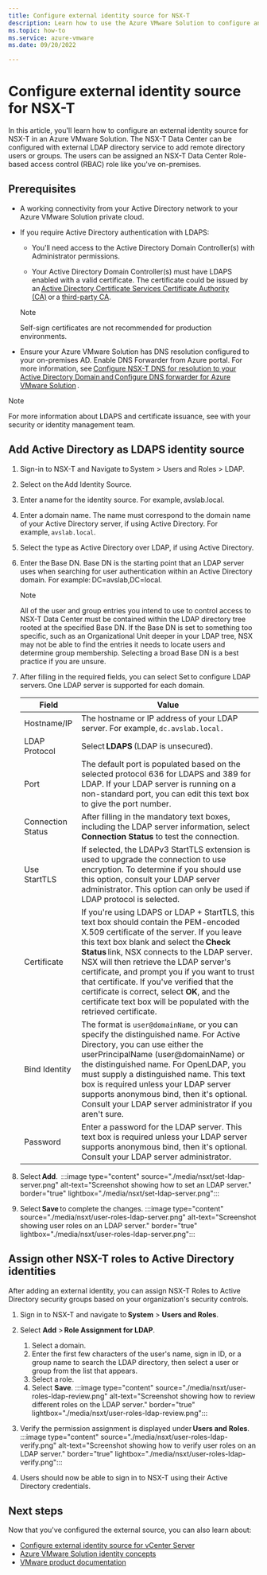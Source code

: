 ```yaml
---
title: Configure external identity source for NSX-T
description: Learn how to use the Azure VMware Solution to configure an external identity source for NSX-T.
ms.topic: how-to
ms.service: azure-vmware
ms.date: 09/20/2022

---
```

# Configure external identity source for NSX-T

In this article, you'll learn how to configure an external identity source for NSX-T in an Azure VMware Solution. The NSX-T Data Center can be configured with external LDAP directory service to add remote directory users or groups. The users can be assigned an NSX-T Data Center Role-based access control (RBAC) role like you've on-premises. 

## Prerequisites 

- A working connectivity from your Active Directory network to your Azure VMware Solution private cloud. 
- If you require Active Directory authentication with LDAPS:
    - You'll need access to the Active Directory Domain Controller(s) with Administrator permissions. 

    - Your Active Directory Domain Controller(s) must have LDAPS enabled with a valid certificate. The certificate could be issued by an [Active Directory Certificate Services Certificate Authority (CA)](https://social.technet.microsoft.com/wiki/contents/articles/2980.ldap-over-ssl-ldaps-certificate.aspx) or a [third-party CA](https://docs.microsoft.com/troubleshoot/windows-server/identity/enable-ldap-over-ssl-3rd-certification-authority).
    >[!Note] 
    > Self-sign certificates are not recommended for production environments.   
    
- Ensure your Azure VMware Solution has DNS resolution configured to your on-premises AD. Enable DNS Forwarder from Azure portal. For more information, see [Configure NSX-T DNS for resolution to your Active Directory Domain and Configure DNS forwarder for Azure VMware Solution](configure-dns-azure-vmware-solution.md) .    
>[!NOTE] 
> For more information about LDAPS and certificate issuance, see with your security or identity management team.

## Add Active Directory as LDAPS identity source 

1. Sign-in to NSX-T and Navigate to System > Users and Roles > LDAP. 

1. Select on the Add Identity Source. 

1. Enter a name for the identity source. For example, avslab.local. 

1. Enter a domain name. The name must correspond to the domain name of your Active Directory server, if using Active Directory. For example, `avslab.local`. 

1. Select the type as Active Directory over LDAP, if using Active Directory. 

1. Enter the Base DN. Base DN is the starting point that an LDAP server uses when searching for user authentication within an Active Directory domain. For example: DC=avslab,DC=local. 
   >[!NOTE]
   > All of the user and group entries you intend to use to control access to NSX-T Data Center must be contained within the LDAP directory tree rooted at the specified Base DN. If the Base DN is set to something too specific, such as an Organizational Unit deeper in your LDAP tree, NSX may not be able to find the entries it needs to locate users and determine group membership. Selecting a broad Base DN is a best practice if you are unsure. 

1. After filling in the required fields, you can select Set to configure LDAP servers. One LDAP server is supported for each domain.  

   | **Field** | **Value** |
   | ----- | ----- |
   |Hostname/IP | The hostname or IP address of your LDAP server.  For example, `dc.avslab.local.`| 
   | LDAP Protocol | Select **LDAPS** (LDAP is unsecured). |
   | Port | The default port is populated based on the selected protocol 636 for LDAPS and 389 for LDAP. If your LDAP server is running on a non-standard port, you can edit this text box to give the port number. |
   | Connection Status | After filling in the mandatory text boxes, including the LDAP server information, select **Connection Status** to test the connection. |
   | Use StartTLS | If selected, the LDAPv3 StartTLS extension is used to upgrade the connection to use encryption. To determine if you should use this option, consult your LDAP server administrator. This option can only be used if LDAP protocol is selected. |
   | Certificate  | If you're using LDAPS or LDAP + StartTLS, this text box should contain the PEM-encoded X.509 certificate of the server. If you leave this text box blank and select the **Check Status** link, NSX connects to the LDAP server. NSX will then retrieve the LDAP server's certificate, and prompt you if you want to trust that certificate. If you've verified that the certificate is correct, select **OK**, and the certificate text box will be populated with the retrieved certificate. |
   |Bind Identity | The format is `user@domainName`, or you can specify the distinguished name. For Active Directory, you can use either the userPrincipalName (user@domainName) or the distinguished name. For OpenLDAP, you must supply a distinguished name. This text box is required unless your LDAP server supports anonymous bind, then it's optional. Consult your LDAP server administrator if you aren't sure.|
   |Password |Enter a password for the LDAP server. This text box is required unless your LDAP server supports anonymous bind, then it's optional. Consult your LDAP server administrator.|
1. Select **Add**. 
       :::image type="content" source="./media/nsxt/set-ldap-server.png" alt-text="Screenshot showing how to set an LDAP server." border="true" lightbox="./media/nsxt/set-ldap-server.png":::
 
      
1. Select **Save** to complete the changes.
       :::image type="content" source="./media/nsxt/user-roles-ldap-server.png" alt-text="Screenshot showing user roles on an LDAP server." border="true" lightbox="./media/nsxt/user-roles-ldap-server.png":::

## Assign other NSX-T roles to Active Directory identities 

After adding an external identity, you can assign NSX-T Roles to Active Directory security groups based on your organization's security controls. 

1. Sign in to NSX-T and navigate to **System** > **Users and Roles**.
       
1. Select **Add** > **Role Assignment for LDAP**.  

     1. Select a domain. 
     1. Enter the first few characters of the user's name, sign in ID, or a group name to search the LDAP directory, then select a user or group from the list that appears.
     1. Select a role. 
     1. Select **Save**.
    :::image type="content" source="./media/nsxt/user-roles-ldap-review.png" alt-text="Screenshot showing how to review different roles on the LDAP server." border="true" lightbox="./media/nsxt/user-roles-ldap-review.png":::

1. Verify the permission assignment is displayed under **Users and Roles**.
:::image type="content" source="./media/nsxt/user-roles-ldap-verify.png" alt-text="Screenshot showing how to verify user roles on an LDAP server." border="true" lightbox="./media/nsxt/user-roles-ldap-verify.png":::

1. Users should now be able to sign in to NSX-T using their Active Directory credentials. 

## Next steps
Now that you've configured the external source, you can also learn about:

- [Configure external identity source for vCenter Server](configure-identity-source-vcenter.md)
- [Azure VMware Solution identity concepts](concepts-identity.md)
- [VMware product documentation](https://docs.vmware.com/en/VMware-NSX-T-Data-Center/3.1/administration/GUID-DB5A44F1-6E1D-4E5C-8B50-D6161FFA5BD2.html)

